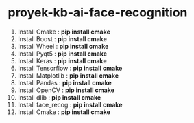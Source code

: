# proyek-kb-ai-face-recognition

1. Install Cmake           : **pip install cmake**
2. Install Boost           : **pip install cmake**
3. Install Wheel           : **pip install cmake**
4. Install Pyqt5           : **pip install cmake**
5. Install Keras           : **pip install cmake**
6. Install Tensorflow      : **pip install cmake**
7. Install Matplotlib      : **pip install cmake**
8. Install Pandas          : **pip install cmake**
9. Install OpenCV          : **pip install cmake**
10. Install dlib           : **pip install cmake**
11. Install face_recog     : **pip install cmake**
12. Install Cmake          : **pip install cmake**


